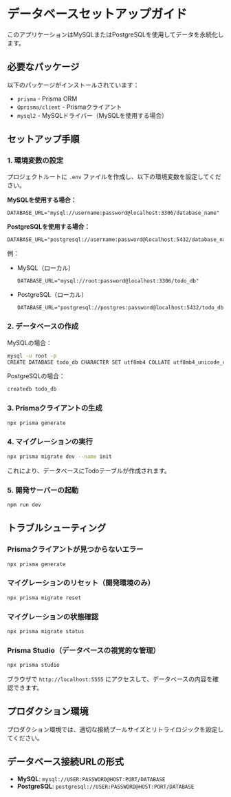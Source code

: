 # データベースセットアップガイド

このアプリケーションはMySQLまたはPostgreSQLを使用してデータを永続化します。

## 必要なパッケージ

以下のパッケージがインストールされています：
- `prisma` - Prisma ORM
- `@prisma/client` - Prismaクライアント
- `mysql2` - MySQLドライバー（MySQLを使用する場合）

## セットアップ手順

### 1. 環境変数の設定

プロジェクトルートに `.env` ファイルを作成し、以下の環境変数を設定してください。

**MySQLを使用する場合：**
```env
DATABASE_URL="mysql://username:password@localhost:3306/database_name"
```

**PostgreSQLを使用する場合：**
```env
DATABASE_URL="postgresql://username:password@localhost:5432/database_name"
```

例：
- MySQL（ローカル）
  ```env
  DATABASE_URL="mysql://root:password@localhost:3306/todo_db"
  ```
- PostgreSQL（ローカル）
  ```env
  DATABASE_URL="postgresql://postgres:password@localhost:5432/todo_db"
  ```

### 2. データベースの作成

MySQLの場合：
```bash
mysql -u root -p
CREATE DATABASE todo_db CHARACTER SET utf8mb4 COLLATE utf8mb4_unicode_ci;
```

PostgreSQLの場合：
```bash
createdb todo_db
```

### 3. Prismaクライアントの生成

```bash
npx prisma generate
```

### 4. マイグレーションの実行

```bash
npx prisma migrate dev --name init
```

これにより、データベースにTodoテーブルが作成されます。

### 5. 開発サーバーの起動

```bash
npm run dev
```

## トラブルシューティング

### Prismaクライアントが見つからないエラー

```bash
npx prisma generate
```

### マイグレーションのリセット（開発環境のみ）

```bash
npx prisma migrate reset
```

### マイグレーションの状態確認

```bash
npx prisma migrate status
```

### Prisma Studio（データベースの視覚的な管理）

```bash
npx prisma studio
```

ブラウザで `http://localhost:5555` にアクセスして、データベースの内容を確認できます。

## プロダクション環境

プロダクション環境では、適切な接続プールサイズとリトライロジックを設定してください。

## データベース接続URLの形式

- **MySQL**: `mysql://USER:PASSWORD@HOST:PORT/DATABASE`
- **PostgreSQL**: `postgresql://USER:PASSWORD@HOST:PORT/DATABASE`




